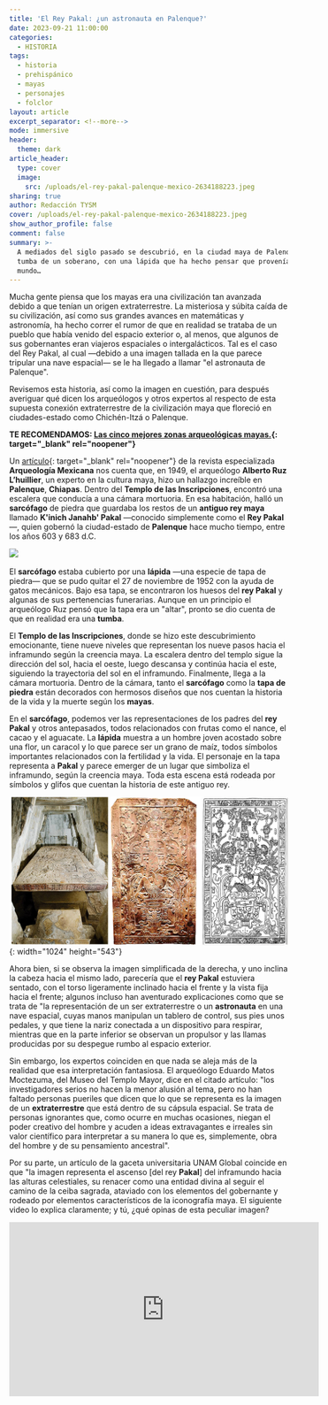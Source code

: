 ```yaml
---
title: 'El Rey Pakal: ¿un astronauta en Palenque?'
date: 2023-09-21 11:00:00
categories:
  - HISTORIA
tags:
  - historia
  - prehispánico
  - mayas
  - personajes
  - folclor
layout: article
excerpt_separator: <!--more-->
mode: immersive
header:
  theme: dark
article_header:
  type: cover
  image:
    src: /uploads/el-rey-pakal-palenque-mexico-2634188223.jpeg
sharing: true
author: Redacción TYSM
cover: /uploads/el-rey-pakal-palenque-mexico-2634188223.jpeg
show_author_profile: false
comment: false
summary: >-
  A mediados del siglo pasado se descubrió, en la ciudad maya de Palenque, la
  tumba de un soberano, con una lápida que ha hecho pensar que provenía de otro
  mundo…
---
```

Mucha gente piensa que los mayas era una civilización tan avanzada debido a que tenían un origen extraterrestre. La misteriosa y súbita caída de su civilización, así como sus grandes avances en matemáticas y astronomía, ha hecho correr el rumor de que en realidad se trataba de un pueblo que había venido del espacio exterior o, al menos, que algunos de sus gobernantes eran viajeros espaciales o intergalácticos. Tal es el caso del Rey Pakal, al cual —debido a una imagen tallada en la que parece tripular una nave espacial— se le ha llegado a llamar "el astronauta de Palenque".

Revisemos esta historia, así como la imagen en cuestión, para después averiguar qué dicen los arqueólogos y otros expertos al respecto de esta supuesta conexión extraterrestre de la civilización maya que floreció en ciudades-estado como Chichén-Itzá o Palenque.

**TE RECOMENDAMOS: [Las cinco mejores zonas arqueológicas mayas.](https://blog.tonoysumariachi.com/turismo/2022/06/27/las-cinco-mejores-zonas-arqueologicas-mayas.html){: target="_blank" rel="noopener"}**

Un [artículo](https://arqueologiamexicana.mx/mexico-antiguo/un-astronauta-en-palenque){: target="_blank" rel="noopener"} de la revista especializada **Arqueología Mexicana** nos cuenta que, en 1949, el arqueólogo **Alberto Ruz L’huillier**, un experto en la cultura maya, hizo un hallazgo increíble en **Palenque**, **Chiapas**. Dentro del **Templo de las Inscripciones**, encontró una escalera que conducía a una cámara mortuoria. En esa habitación, halló un **sarcófago** de piedra que guardaba los restos de un **antiguo rey maya** llamado **K'inich Janahb' Pakal** —conocido simplemente como el **Rey Pakal**—, quien gobernó la ciudad-estado de **Palenque** hace mucho tiempo, entre los años 603 y 683 d.C.

![](https://upload.wikimedia.org/wikipedia/commons/thumb/6/68/Tomb_of_Kinich_Hanab_Pakal%2C_Ruler_of_Palenque%2C_615-683_AD%2C_Replica.jpg/682px-Tomb_of_Kinich_Hanab_Pakal%2C_Ruler_of_Palenque%2C_615-683_AD%2C_Replica.jpg)

El **sarcófago** estaba cubierto por una **lápida** —una especie de tapa de piedra— que se pudo quitar el 27 de noviembre de 1952 con la ayuda de gatos mecánicos. Bajo esa tapa, se encontraron los huesos del **rey Pakal** y algunas de sus pertenencias funerarias. Aunque en un principio el arqueólogo Ruz pensó que la tapa era un "altar", pronto se dio cuenta de que en realidad era una **tumba**.

El **Templo de las Inscripciones**, donde se hizo este descubrimiento emocionante, tiene nueve niveles que representan los nueve pasos hacia el inframundo según la creencia maya. La escalera dentro del templo sigue la dirección del sol, hacia el oeste, luego descansa y continúa hacia el este, siguiendo la trayectoria del sol en el inframundo. Finalmente, llega a la cámara mortuoria. Dentro de la cámara, tanto el **sarcófago** como la **tapa de piedra** están decorados con hermosos diseños que nos cuentan la historia de la vida y la muerte según los **mayas**.

En el **sarcófago**, podemos ver las representaciones de los padres del **rey Pakal** y otros antepasados, todos relacionados con frutas como el nance, el cacao y el aguacate. La **lápida** muestra a un hombre joven acostado sobre una flor, un caracol y lo que parece ser un grano de maíz, todos símbolos importantes relacionados con la fertilidad y la vida. El personaje en la tapa representa a **Pakal** y parece emerger de un lugar que simboliza el inframundo, según la creencia maya. Toda esta escena está rodeada por símbolos y glifos que cuentan la historia de este antiguo rey.

![](/uploads/astronautamaya.jpeg){: width="1024" height="543"}

Ahora bien, si se observa la imagen simplificada de la derecha, y uno inclina la cabeza hacia el mismo lado, parecería que el **rey Pakal** estuviera sentado, con el torso ligeramente inclinado hacia el frente y la vista fija hacia el frente; algunos incluso han aventurado explicaciones como que se trata de "la representación de un ser extraterrestre o un **astronauta** en una nave espacial, cuyas manos manipulan un tablero de control, sus pies unos pedales, y que tiene la nariz conectada a un dispositivo para respirar, mientras que en la parte inferior se observan un propulsor y las llamas producidas por su despegue rumbo al espacio exterior.

Sin embargo, los expertos coinciden en que nada se aleja más de la realidad que esa interpretación fantasiosa. El arqueólogo Eduardo Matos Moctezuma, del Museo del Templo Mayor, dice en el citado artículo: "los investigadores serios no hacen la menor alusión al tema, pero no han faltado personas pueriles que dicen que lo que se representa es la imagen de un **extraterrestre** que está dentro de su cápsula espacial. Se trata de personas ignorantes que, como ocurre en muchas ocasiones, niegan el poder creativo del hombre y acuden a ideas extravagantes e irreales sin valor científico para interpretar a su manera lo que es, simplemente, obra del hombre y de su pensamiento ancestral".

Por su parte, un artículo de la gaceta universitaria UNAM Global coincide en que "la imagen representa el ascenso \[del rey **Pakal**\] del inframundo hacia las alturas celestiales, su renacer como una entidad divina al seguir el camino de la ceiba sagrada, ataviado con los elementos del gobernante y rodeado por elementos característicos de la iconografía maya. El siguiente video lo explica claramente; y tú, ¿qué opinas de esta peculiar imagen?

<iframe width="560" height="315" src="https://www.youtube.com/embed/Edtbx_aLPWo?si=m7IN26SJWBpT3Tub" title="YouTube video player" frameborder="0" allow="accelerometer; autoplay; clipboard-write; encrypted-media; gyroscope; picture-in-picture; web-share" allowfullscreen></iframe>